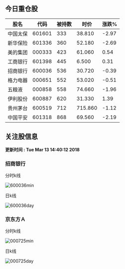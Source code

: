
## 今日重仓股 

|股名|代码|被持数|时价|涨跌%|
|---|---|---|---|---|
|中国太保|601601|333|38.810|-2.97|
|新华保险|601336|360|52.180|-2.69|
|美的集团|000333|423|61.060|0.54|
|工商银行|601398|445|6.500|0.31|
|招商银行|600036|536|30.720|-0.39|
|格力电器|000651|552|53.020|-0.51|
|五粮液|000858|558|74.660|-1.96|
|伊利股份|600887|620|31.330|1.39|
|贵州茅台|600519|712|715.860|-1.12|
|中国平安|601318|868|69.560|-2.19|

## 关注股信息
**更新时间 : Tue Mar 13 14:40:12 2018**
### 招商银行 
分时k线

![600036min](http://image.sinajs.cn/newchart/min/n/sh600036.gif)

日k线

![600036day](http://image.sinajs.cn/newchart/daily/n/sh600036.gif)

### 京东方Ａ 
分时k线

![000725min](http://image.sinajs.cn/newchart/min/n/sz000725.gif)

日k线

![000725day](http://image.sinajs.cn/newchart/daily/n/sz000725.gif)
